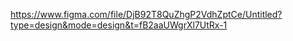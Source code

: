 https://www.figma.com/file/DjB92T8QuZhgP2VdhZptCe/Untitled?type=design&mode=design&t=fB2aaUWgrXl7UtRx-1 